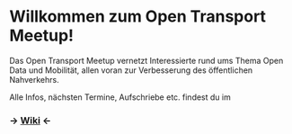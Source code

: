 # Willkommen zum Open Transport Meetup!
Das Open Transport Meetup vernetzt Interessierte rund ums Thema Open Data und Mobilität, allen voran zur Verbesserung des öffentlichen Nahverkehrs.

Alle Infos, nächsten Termine, Aufschriebe etc. findest du im

### → [Wiki](https://github.com/transportkollektiv/meetup/wiki) ←
